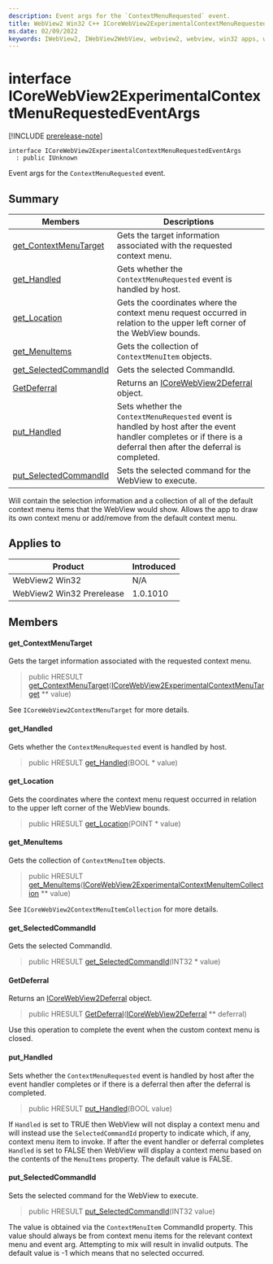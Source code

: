 ```yaml
---
description: Event args for the `ContextMenuRequested` event.
title: WebView2 Win32 C++ ICoreWebView2ExperimentalContextMenuRequestedEventArgs
ms.date: 02/09/2022
keywords: IWebView2, IWebView2WebView, webview2, webview, win32 apps, win32, edge, ICoreWebView2, ICoreWebView2Controller, browser control, edge html, ICoreWebView2ExperimentalContextMenuRequestedEventArgs
---
```


# interface ICoreWebView2ExperimentalContextMenuRequestedEventArgs

[!INCLUDE [prerelease-note](../includes/prerelease-note.md)]

```
interface ICoreWebView2ExperimentalContextMenuRequestedEventArgs
  : public IUnknown
```

Event args for the `ContextMenuRequested` event.

## Summary

 Members                        | Descriptions
--------------------------------|---------------------------------------------
[get_ContextMenuTarget](#get_contextmenutarget) | Gets the target information associated with the requested context menu.
[get_Handled](#get_handled) | Gets whether the `ContextMenuRequested` event is handled by host.
[get_Location](#get_location) | Gets the coordinates where the context menu request occurred in relation to the upper left corner of the WebView bounds.
[get_MenuItems](#get_menuitems) | Gets the collection of `ContextMenuItem` objects.
[get_SelectedCommandId](#get_selectedcommandid) | Gets the selected CommandId.
[GetDeferral](#getdeferral) | Returns an [ICoreWebView2Deferral](icorewebview2deferral.md) object.
[put_Handled](#put_handled) | Sets whether the `ContextMenuRequested` event is handled by host after the event handler completes or if there is a deferral then after the deferral is completed.
[put_SelectedCommandId](#put_selectedcommandid) | Sets the selected command for the WebView to execute.

Will contain the selection information and a collection of all of the default context menu items that the WebView would show. Allows the app to draw its own context menu or add/remove from the default context menu.

## Applies to

Product                         | Introduced
--------------------------------|---------------------------------------------
WebView2 Win32            |    N/A
WebView2 Win32 Prerelease |    1.0.1010

## Members

#### get_ContextMenuTarget

Gets the target information associated with the requested context menu.

> public HRESULT [get_ContextMenuTarget](#get_contextmenutarget)([ICoreWebView2ExperimentalContextMenuTarget](icorewebview2experimentalcontextmenutarget.md) ** value)

See `ICoreWebView2ContextMenuTarget` for more details.

#### get_Handled

Gets whether the `ContextMenuRequested` event is handled by host.

> public HRESULT [get_Handled](#get_handled)(BOOL * value)

#### get_Location

Gets the coordinates where the context menu request occurred in relation to the upper left corner of the WebView bounds.

> public HRESULT [get_Location](#get_location)(POINT * value)

#### get_MenuItems

Gets the collection of `ContextMenuItem` objects.

> public HRESULT [get_MenuItems](#get_menuitems)([ICoreWebView2ExperimentalContextMenuItemCollection](icorewebview2experimentalcontextmenuitemcollection.md) ** value)

See `ICoreWebView2ContextMenuItemCollection` for more details.

#### get_SelectedCommandId

Gets the selected CommandId.

> public HRESULT [get_SelectedCommandId](#get_selectedcommandid)(INT32 * value)

#### GetDeferral

Returns an [ICoreWebView2Deferral](icorewebview2deferral.md) object.

> public HRESULT [GetDeferral](#getdeferral)([ICoreWebView2Deferral](icorewebview2deferral.md) ** deferral)

Use this operation to complete the event when the custom context menu is closed.

#### put_Handled

Sets whether the `ContextMenuRequested` event is handled by host after the event handler completes or if there is a deferral then after the deferral is completed.

> public HRESULT [put_Handled](#put_handled)(BOOL value)

If `Handled` is set to TRUE then WebView will not display a context menu and will instead use the `SelectedCommandId` property to indicate which, if any, context menu item to invoke. If after the event handler or deferral completes `Handled` is set to FALSE then WebView will display a context menu based on the contents of the `MenuItems` property. The default value is FALSE.

#### put_SelectedCommandId

Sets the selected command for the WebView to execute.

> public HRESULT [put_SelectedCommandId](#put_selectedcommandid)(INT32 value)

The value is obtained via the `ContextMenuItem` CommandId property. This value should always be from context menu items for the relevant context menu and event arg. Attempting to mix will result in invalid outputs. The default value is -1 which means that no selected occurred.

